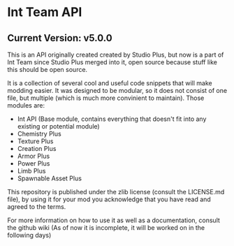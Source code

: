 # Int Team API
## Current Version: v5.0.0
This is an API originally created created by Studio Plus, but now is a part of Int Team since Studio Plus merged into it, open source because stuff like this should be open source.

It is a collection of several cool and useful code snippets that will make modding easier. It was designed to be modular, so it does not consist of one file, but multiple (which is much more convinient to maintain). Those modules are:
- Int API (Base module, contains everything that doesn't fit into any existing or potential module)
- Chemistry Plus 
- Texture Plus
- Creation Plus
- Armor Plus
- Power Plus
- Limb Plus
- Spawnable Asset Plus

This repository is published under the zlib license (consult the LICENSE.md file), by using it for your mod you acknowledge that you have read and agreed to the terms.

For more information on how to use it as well as a documentation, consult the github wiki (As of now it is incomplete, it will be worked on in the following days)